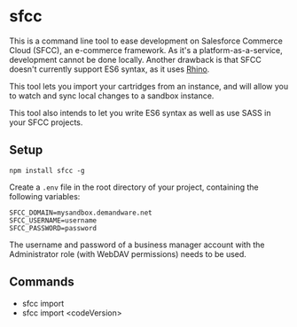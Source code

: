 # sfcc

This is a command line tool to ease development on Salesforce Commerce Cloud (SFCC), an e-commerce framework.
As it's a platform-as-a-service, development cannot be done locally. Another drawback is that SFCC doesn't currently
support ES6 syntax, as it uses [Rhino](http://mozilla.github.io/rhino/compat/engines.html).

This tool lets you import your cartridges from an instance, and will allow you to watch and sync local changes
to a sandbox instance.

This tool also intends to let you write ES6 syntax as well as use SASS in your SFCC projects.

## Setup

```
npm install sfcc -g
```

Create a `.env` file in the root directory of your project, containing the following variables:

```
SFCC_DOMAIN=mysandbox.demandware.net
SFCC_USERNAME=username
SFCC_PASSWORD=password
```

The username and password of a business manager account with the Administrator role (with WebDAV permissions) needs to be used.

## Commands

* sfcc import
* sfcc import &lt;codeVersion&gt;
